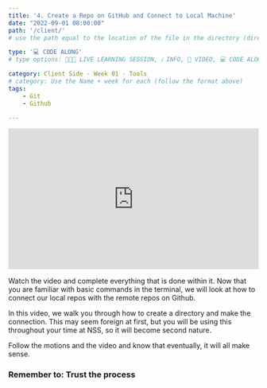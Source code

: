 ```yaml
---
title: '4. Create a Repo on GitHub and Connect to Local Machine'
date: "2022-09-01 08:00:00"
path: '/client/'
# use the path equal to the location of the file in the directory (directory structure)

type: '💻 CODE ALONG'
# type options: 👩🏽‍🏫 LIVE LEARNING SESSION, ℹ️ INFO, 🎥 VIDEO, 💻 CODE ALONG, 🥼LAB, ↩️ REVIEW/NOTES, 👥 GROUP LEARNING, 👷🏼‍♂️ GROUP PROJECT, 🧠 ASSESSMENT, 📝 ASSIGNMENT

category: Client Side - Week 01 - Tools
# category: Use the Name + week for each (follow the format above)
tags: 
    - Git
    - Github

---
```

<div style="padding:56.2% 0 0 0;position:relative;"><iframe src="https://player.vimeo.com/video/573654715?h=5fdb46486e&amp;badge=0&amp;autopause=0&amp;player_id=0&amp;app_id=58479" frameborder="0" allow="autoplay; fullscreen; picture-in-picture" allowfullscreen style="position:absolute;top:0;left:0;width:100%;height:100%;" title="Create a github repo and connect it to your local machine"></iframe></div><script src="https://player.vimeo.com/api/player.js"></script>

Watch the video and complete everything that is done within it.
Now that you are familiar with basic commands in the terminal, we will look at how to connect our local repos with the remote repos on Github.

In this video, we walk you through how to create a directory and make the connection. This may seem foreign at first, but you will be using this throughout your time at NSS, so it will become second nature.

Follow the motions and the video and know that eventually, it will all make sense.

### Remember to: Trust the process
